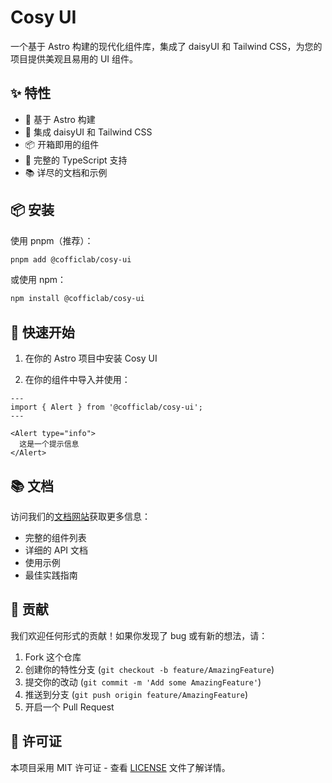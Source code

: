 # Cosy UI

一个基于 Astro 构建的现代化组件库，集成了 daisyUI 和 Tailwind CSS，为您的项目提供美观且易用的 UI 组件。

## ✨ 特性

- 🚀 基于 Astro 构建
- 🎨 集成 daisyUI 和 Tailwind CSS
- 📦 开箱即用的组件
- 💪 完整的 TypeScript 支持
- 📚 详尽的文档和示例

## 📦 安装

使用 pnpm（推荐）：

```bash
pnpm add @cofficlab/cosy-ui
```

或使用 npm：

```bash
npm install @cofficlab/cosy-ui
```

## 🚀 快速开始

1. 在你的 Astro 项目中安装 Cosy UI

2. 在你的组件中导入并使用：

```astro
---
import { Alert } from '@cofficlab/cosy-ui';
---

<Alert type="info">
  这是一个提示信息
</Alert>
```

## 📚 文档

访问我们的[文档网站](https://github.com/cofficlab/cosy-ui)获取更多信息：

- 完整的组件列表
- 详细的 API 文档
- 使用示例
- 最佳实践指南

## 🤝 贡献

我们欢迎任何形式的贡献！如果你发现了 bug 或有新的想法，请：

1. Fork 这个仓库
2. 创建你的特性分支 (`git checkout -b feature/AmazingFeature`)
3. 提交你的改动 (`git commit -m 'Add some AmazingFeature'`)
4. 推送到分支 (`git push origin feature/AmazingFeature`)
5. 开启一个 Pull Request

## 📄 许可证

本项目采用 MIT 许可证 - 查看 [LICENSE](LICENSE) 文件了解详情。
